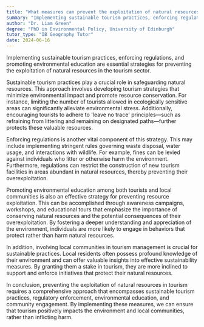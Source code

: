 ```yaml
---
title: "What measures can prevent the exploitation of natural resources in tourism?"
summary: "Implementing sustainable tourism practices, enforcing regulations, and promoting environmental education can prevent the exploitation of natural resources in tourism."
author: "Dr. Liam Green"
degree: "PhD in Environmental Policy, University of Edinburgh"
tutor_type: "IB Geography Tutor"
date: 2024-06-16
---
```


Implementing sustainable tourism practices, enforcing regulations, and promoting environmental education are essential strategies for preventing the exploitation of natural resources in the tourism sector.

Sustainable tourism practices play a crucial role in safeguarding natural resources. This approach involves developing tourism strategies that minimize environmental impact and promote resource conservation. For instance, limiting the number of tourists allowed in ecologically sensitive areas can significantly alleviate environmental stress. Additionally, encouraging tourists to adhere to 'leave no trace' principles—such as refraining from littering and remaining on designated paths—further protects these valuable resources.

Enforcing regulations is another vital component of this strategy. This may include implementing stringent rules governing waste disposal, water usage, and interactions with wildlife. For example, fines can be levied against individuals who litter or otherwise harm the environment. Furthermore, regulations can restrict the construction of new tourism facilities in areas abundant in natural resources, thereby preventing their overexploitation.

Promoting environmental education among both tourists and local communities is also an effective strategy for preventing resource exploitation. This can be accomplished through awareness campaigns, workshops, and educational tours that emphasize the importance of conserving natural resources and the potential consequences of their overexploitation. By fostering a deeper understanding and appreciation of the environment, individuals are more likely to engage in behaviors that protect rather than harm natural resources.

In addition, involving local communities in tourism management is crucial for sustainable practices. Local residents often possess profound knowledge of their environment and can offer valuable insights into effective sustainability measures. By granting them a stake in tourism, they are more inclined to support and enforce initiatives that protect their natural resources.

In conclusion, preventing the exploitation of natural resources in tourism requires a comprehensive approach that encompasses sustainable tourism practices, regulatory enforcement, environmental education, and community engagement. By implementing these measures, we can ensure that tourism positively impacts the environment and local communities, rather than inflicting harm.
    